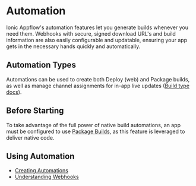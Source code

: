 # Automation

Ionic Appflow's automation features let you generate builds whenever you need them. Webhooks with secure, signed download URL's and build information are also easily configurable and updatable, ensuring your app gets in the necessary hands quickly and automatically.

## Automation Types

Automations can be used to create both Deploy (web) and Package builds, as well as manage channel assignments for in-app live updates ([Build type docs](/docs/appflow/builds/intro)). 

## Before Starting

To take advantage of the full power of native build automations, an app must be configured to use [Package Builds](/docs/appflow/package/intro), as this feature is leveraged to deliver native code.

## Using Automation

* [Creating Automations](/docs/appflow/automation/create)
* [Understanding Webhooks](/docs/appflow/automation/webhooks)